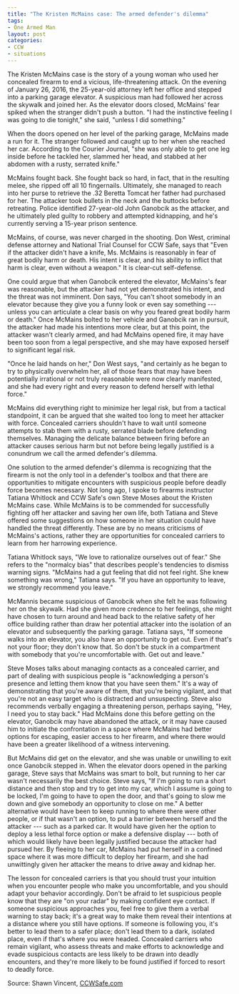 ```yaml
---
title: "The Kristen McMains case: The armed defender's dilemma"
tags:
- One Armed Man
layout: post
categories:
- CCW
- situations
---
```


The Kristen McMains case is the story of a young woman who used her concealed firearm to end a vicious, life-threatening attack. On the evening of January 26, 2016, the 25-year-old attorney left her office and stepped into a parking garage elevator. A suspicious man had followed her across the skywalk and joined her. As the elevator doors closed, McMains' fear spiked when the stranger didn't push a button. "I had the instinctive feeling I was going to die tonight," she said, "unless I did something."

When the doors opened on her level of the parking garage, McMains made a run for it. The stranger followed and caught up to her when she reached her car. According to the Courier Journal, "she was only able to get one leg inside before he tackled her, slammed her head, and stabbed at her abdomen with a rusty, serrated knife."

McMains fought back. She fought back so hard, in fact, that in the resulting melee, she ripped off all 10 fingernails. Ultimately, she managed to reach into her purse to retrieve the .32 Beretta Tomcat her father had purchased for her. The attacker took bullets in the neck and the buttocks before retreating. Police identified 27-year-old John Ganobcik as the attacker, and he ultimately pled guilty to robbery and attempted kidnapping, and he's currently serving a 15-year prison sentence.

McMains, of course, was never charged in the shooting. Don West, criminal defense attorney and National Trial Counsel for CCW Safe, says that "Even if the attacker didn't have a knife, Ms. McMains is reasonably in fear of great bodily harm or death. His intent is clear, and his ability to inflict that harm is clear, even without a weapon." It is clear-cut self-defense.

One could argue that when Ganobcik entered the elevator, McMains's fear was reasonable, but the attacker had not yet demonstrated his intent, and the threat was not imminent. Don says, "You can't shoot somebody in an elevator because they give you a funny look or even say something --- unless you can articulate a clear basis on why you feared great bodily harm or death." Once McMains bolted to her vehicle and Ganobcik ran in pursuit, the attacker had made his intentions more clear, but at this point, the attacker wasn't clearly armed, and had McMains opened fire, it may have been too soon from a legal perspective, and she may have exposed herself to significant legal risk.

"Once he laid hands on her," Don West says, "and certainly as he began to try to physically overwhelm her, all of those fears that may have been potentially irrational or not truly reasonable were now clearly manifested, and she had every right and every reason to defend herself with lethal force."

McMains did everything right to minimize her legal risk, but from a tactical standpoint, it can be argued that she waited too long to meet her attacker with force. Concealed carriers shouldn't have to wait until someone attempts to stab them with a rusty, serrated blade before defending themselves. Managing the delicate balance between firing before an attacker causes serious harm but not before being legally justified is a conundrum we call the armed defender's dilemma.

One solution to the armed defender's dilemma is recognizing that the firearm is not the only tool in a defender's toolbox and that there are opportunities to mitigate encounters with suspicious people before deadly force becomes necessary. Not long ago, I spoke to firearms instructor Tatiana Whitlock and CCW Safe's own Steve Moses about the Kristen McMains case. While McMains is to be commended for successfully fighting off her attacker and saving her own life, both Tatiana and Steve offered some suggestions on how someone in her situation could have handled the threat differently. These are by no means criticisms of McMains's actions, rather they are opportunities for concealed carriers to learn from her harrowing experience.

Tatiana Whitlock says, "We love to rationalize ourselves out of fear." She refers to the "normalcy bias" that describes people's tendencies to dismiss warning signs. "McMains had a gut feeling that did not feel right. She knew something was wrong," Tatiana says. "If you have an opportunity to leave, we strongly recommend you leave."

McMannis became suspicious of Ganobcik when she felt he was following her on the skywalk. Had she given more credence to her feelings, she might have chosen to turn around and head back to the relative safety of her office building rather than draw her potential attacker into the isolation of an elevator and subsequently the parking garage. Tatiana says, "If someone walks into an elevator, you also have an opportunity to get out. Even if that's not your floor; they don't know that. So don't be stuck in a compartment with somebody that you're uncomfortable with. Get out and leave."

Steve Moses talks about managing contacts as a concealed carrier, and part of dealing with suspicious people is "acknowledging a person's presence and letting them know that you have seen them." It's a way of demonstrating that you're aware of them, that you're being vigilant, and that you're not an easy target who is distracted and unsuspecting. Steve also recommends verbally engaging a threatening person, perhaps saying, "Hey, I need you to stay back." Had McMains done this before getting on the elevator, Ganobcik may have abandoned the attack, or it may have caused him to initiate the confrontation in a space where McMains had better options for escaping, easier access to her firearm, and where there would have been a greater likelihood of a witness intervening.

But McMains did get on the elevator, and she was unable or unwilling to exit once Ganobcik stepped in. When the elevator doors opened in the parking garage, Steve says that McMains was smart to bolt, but running to her car wasn't necessarily the best choice. Steve says, "If I'm going to run a short distance and then stop and try to get into my car, which I assume is going to be locked, I'm going to have to open the door, and that's going to slow me down and give somebody an opportunity to close on me." A better alternative would have been to keep running to where there were other people, or if that wasn't an option, to put a barrier between herself and the attacker --- such as a parked car. It would have given her the option to deploy a less lethal force option or make a defensive display --- both of which would likely have been legally justified because the attacker had pursued her. By fleeing to her car, McMains had put herself in a confined space where it was more difficult to deploy her firearm, and she had unwittingly given her attacker the means to drive away and kidnap her.

The lesson for concealed carriers is that you should trust your intuition when you encounter people who make you uncomfortable, and you should adapt your behavior accordingly. Don't be afraid to let suspicious people know that they are "on your radar" by making confident eye contact. If someone suspicious approaches you, feel free to give them a verbal warning to stay back; it's a great way to make them reveal their intentions at a distance where you still have options. If someone is following you, it's better to lead them to a safer place; don't lead them to a dark, isolated place, even if that's where you were headed. Concealed carriers who remain vigilant, who assess threats and make efforts to acknowledge and evade suspicious contacts are less likely to be drawn into deadly encounters, and they're more likely to be found justified if forced to resort to deadly force.

Source: Shawn Vincent, [CCWSafe.com](https://ccwsafe.com/blog/34674)
